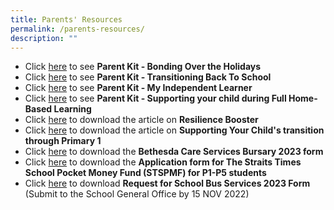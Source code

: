 ```yaml
---
title: Parents' Resources
permalink: /parents-resources/
description: ""
---
```

* Click [here](/files/parentresource1.pdf) to see **Parent Kit - Bonding Over the Holidays**
* Click [here](/files/parentresource2.pdf) to see **Parent Kit - Transitioning Back To School**
* Click [here](/files/parentresource3.pdf) to see **Parent Kit - My Independent Learner**
* Click [here](/files/parentresource4.pdf) to see **Parent Kit - Supporting your child during Full Home-Based Learning**
* Click [here](/files/parentresource5.pdf) to download the article on **Resilience Booster**
* Click [here](/files/parentresource6.pdf) to download the article on **Supporting Your Child's transition through Primary 1**
* Click [here](https://drive.google.com/file/d/1UxBL0S-PmOrOJazaS-dsksx_2OJRpA9e/view) to download the **Bethesda Care Services Bursary 2023 form**
* Click [here](https://drive.google.com/file/d/1iYY57MyNS3PR9Gxn0MQsofTXzcJuw8FC/view) to download the **Application form for The Straits Times School Pocket Money Fund (STSPMF) for P1-P5 students**
* Click [here](https://drive.google.com/file/d/1qnc8Kmu379RGQILT6lSl9yHFZNIABv6r/view) to download **Request for School Bus Services 2023 Form** (Submit to the School General Office by 15 NOV 2022)